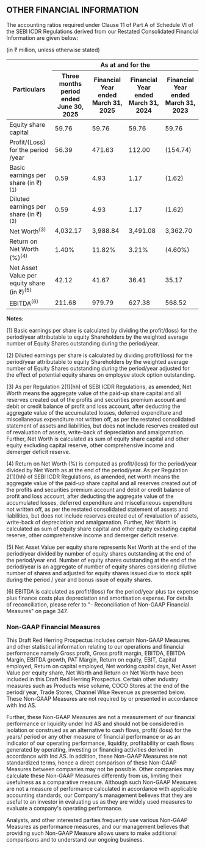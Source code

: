 ## OTHER FINANCIAL INFORMATION

The accounting ratios required under Clause 11 of Part A of Schedule VI of the SEBI ICDR Regulations derived from our Restated Consolidated Financial Information are given below:

(in ₹ million, unless otherwise stated)

<table><thead><tr><th rowspan="2">Particulars</th><th colspan="4">As at and for the</th></tr><tr><th>Three months period ended June 30, 2025</th><th>Financial Year ended March 31, 2025</th><th>Financial Year ended March 31, 2024</th><th>Financial Year ended March 31, 2023</th></tr></thead><tbody><tr><td>Equity share capital</td><td>59.76</td><td>59.76</td><td>59.76</td><td>59.76</td></tr><tr><td>Profit/(Loss) for the period /year</td><td>56.39</td><td>471.63</td><td>112.00</td><td>(154.74)</td></tr><tr><td>Basic earnings per share (in ₹)<sup>(1)</sup></td><td>0.59</td><td>4.93</td><td>1.17</td><td>(1.62)</td></tr><tr><td>Diluted earnings per share (in ₹)<sup>(2)</sup></td><td>0.59</td><td>4.93</td><td>1.17</td><td>(1.62)</td></tr><tr><td>Net Worth<sup>(3)</sup></td><td>4,032.17</td><td>3,988.84</td><td>3,491.08</td><td>3,362.70</td></tr><tr><td>Return on Net Worth (%)<sup>(4)</sup></td><td>1.40%</td><td>11.82%</td><td>3.21%</td><td>(4.60%)</td></tr><tr><td>Net Asset Value per equity share (in ₹)<sup>(5)</sup></td><td>42.12</td><td>41.67</td><td>36.41</td><td>35.17</td></tr><tr><td>EBITDA<sup>(6)</sup></td><td>211.68</td><td>979.79</td><td>627.38</td><td>568.52</td></tr></tbody></table>

**Notes:**

(1) Basic earnings per share is calculated by dividing the profit/(loss) for the period/year attributable to equity Shareholders by the weighted average number of Equity Shares outstanding during the period/year.

(2) Diluted earnings per share is calculated by dividing profit/(loss) for the period/year attributable to equity Shareholders by the weighted average number of Equity Shares outstanding during the period/year adjusted for the effect of potential equity shares on employee stock option outstanding.

(3) As per Regulation 2(1)(hh) of SEBI ICDR Regulations, as amended, Net Worth means the aggregate value of the paid-up share capital and all reserves created out of the profits and securities premium account and debit or credit balance of profit and loss account, after deducting the aggregate value of the accumulated losses, deferred expenditure and miscellaneous expenditure not written off, as per the restated consolidated statement of assets and liabilities, but does not include reserves created out of revaluation of assets, write-back of depreciation and amalgamation. Further, Net Worth is calculated as sum of equity share capital and other equity excluding capital reserve, other comprehensive income and demerger deficit reserve.

(4) Return on Net Worth (%) is computed as profit/(loss) for the period/year divided by Net Worth as at the end of the period/year. As per Regulation 2(1)(hh) of SEBI ICDR Regulations, as amended, net worth means the aggregate value of the paid-up share capital and all reserves created out of the profits and securities premium account and debit or credit balance of profit and loss account, after deducting the aggregate value of the accumulated losses, deferred expenditure and miscellaneous expenditure not written off, as per the restated consolidated statement of assets and liabilities, but does not include reserves created out of revaluation of assets, write-back of depreciation and amalgamation. Further, Net Worth is calculated as sum of equity share capital and other equity excluding capital reserve, other comprehensive income and demerger deficit reserve.

(5) Net Asset Value per equity share represents Net Worth at the end of the period/year divided by number of equity shares outstanding at the end of the period/year end. Number of equity shares outstanding at the end of the period/year is an aggregate of number of equity shares considering dilutive number of shares and adjusted for equity shares issued due to stock split during the period / year and bonus issue of equity shares.

(6) EBITDA is calculated as profit/(loss) for the period/year plus tax expense plus finance costs plus depreciation and amortisation expense. For details of reconciliation, please refer to "- Reconciliation of Non-GAAP Financial Measures" on page 347.

### Non-GAAP Financial Measures

This Draft Red Herring Prospectus includes certain Non-GAAP Measures and other statistical information relating to our operations and financial performance namely Gross profit, Gross profit margin, EBITDA, EBITDA Margin, EBITDA growth, PAT Margin, Return on equity, EBIT, Capital employed, Return on capital employed, Net working capital days, Net Asset Value per equity share, Net Worth and Return on Net Worth have been included in this Draft Red Herring Prospectus. Certain other industry measures such as Products wise volume, COCO Stores at the end of the period/ year, Trade Stores, Channel Wise Revenue as presented below. These Non-GAAP Measures are not required by or presented in accordance with Ind AS.

Further, these Non-GAAP Measures are not a measurement of our financial performance or liquidity under Ind AS and should not be considered in isolation or construed as an alternative to cash flows, profit/ (loss) for the years/ period or any other measure of financial performance or as an indicator of our operating performance, liquidity, profitability or cash flows generated by operating, investing or financing activities derived in accordance with Ind AS. In addition, these Non-GAAP Measures are not standardized terms, hence a direct comparison of these Non-GAAP Measures between companies may not be possible. Other companies may calculate these Non-GAAP Measures differently from us, limiting their usefulness as a comparative measure. Although such Non-GAAP Measures are not a measure of performance calculated in accordance with applicable accounting standards, our Company's management believes that they are useful to an investor in evaluating us as they are widely used measures to evaluate a company's operating performance.

Analysts, and other interested parties frequently use various Non-GAAP Measures as performance measures, and our management believes that providing such Non-GAAP Measure allows users to make additional comparisons and to understand our ongoing business.